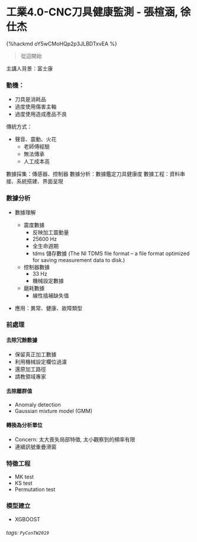 # 工業4.0-CNC刀具健康監測 - 張楦涵, 徐仕杰

{%hackmd oY5wCMoHQp2p3JLBDTxvEA %}

> 從這開始

主講人背景：富士康

### 動機：
* 刀具是消耗品
* 過度使用傷害主軸
* 過度使用造成產品不良

傳統方式：
* 聲音、震動、火花
    * 老師傅經驗
    * 無法傳承
    * 人工成本高

數據採集：傳感器、控制器
數據分析：數據鑑定刀具健康度
數據工程：資料串接、系統搭建、界面呈現

### 數據分析

* 數據理解
    * 震度數據
        * 反映加工震動量
        * 25600 Hz
        * 全生命週期
        * tdms 儲存數據 (The NI TDMS file format – a file format optimized for saving measurement data to disk.)
    * 控制器數據
        * 33 Hz
        * 機械設定數據
    * 磨耗數據
        * 線性插補缺失值

* 應用：異常、健康、故障類型

### 前處理

#### 去除冗餘數據
* 保留真正加工數據
* 利用機械設定欄位過濾
* 還原加工路徑
* 請教領域專家

#### 去除離群值
* Anomaly detection
* Gaussian mixture model (GMM)

#### 轉換為分析單位
* Concern: 太大喪失局部特徵, 太小觀察到的頻率有限
* 連續訊號重疊滑窗

### 特徵工程
* MK test
* KS test
* Permutation test

### 模型建立
* XGBOOST


###### tags: `PyConTW2019`
